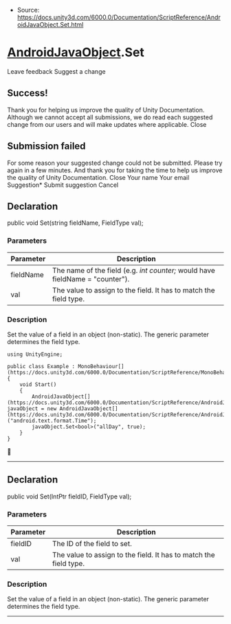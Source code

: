 * Source: https://docs.unity3d.com/6000.0/Documentation/ScriptReference/AndroidJavaObject.Set.html

#  [AndroidJavaObject](https://docs.unity3d.com/6000.0/Documentation/ScriptReference/AndroidJavaObject.html).Set
Leave feedback
Suggest a change
## Success!
Thank you for helping us improve the quality of Unity Documentation. Although we cannot accept all submissions, we do read each suggested change from our users and will make updates where applicable.
Close
## Submission failed
For some reason your suggested change could not be submitted. Please <a>try again</a> in a few minutes. And thank you for taking the time to help us improve the quality of Unity Documentation.
Close
Your name Your email Suggestion* Submit suggestion
Cancel
## Declaration
public void Set(string fieldName, FieldType val); 
### Parameters
Parameter | Description  
---|---  
fieldName | The name of the field (e.g. _int counter;_ would have fieldName = "counter").  
val | The value to assign to the field. It has to match the field type.  
### Description
Set the value of a field in an object (non-static).
The generic parameter determines the field type.
```
using UnityEngine;  
  
public class Example : MonoBehaviour[](https://docs.unity3d.com/6000.0/Documentation/ScriptReference/MonoBehaviour.html)
{
    void Start()
    {
        AndroidJavaObject[](https://docs.unity3d.com/6000.0/Documentation/ScriptReference/AndroidJavaObject.html) javaObject = new AndroidJavaObject[](https://docs.unity3d.com/6000.0/Documentation/ScriptReference/AndroidJavaObject.html)("android.text.format.Time");
        javaObject.Set<bool>("allDay", true);
    }
}

```

* * *
## Declaration
public void Set(IntPtr fieldID, FieldType val); 
### Parameters
Parameter | Description  
---|---  
fieldID | The ID of the field to set.  
val | The value to assign to the field. It has to match the field type.  
### Description
Set the value of a field in an object (non-static).
The generic parameter determines the field type.
* * *
